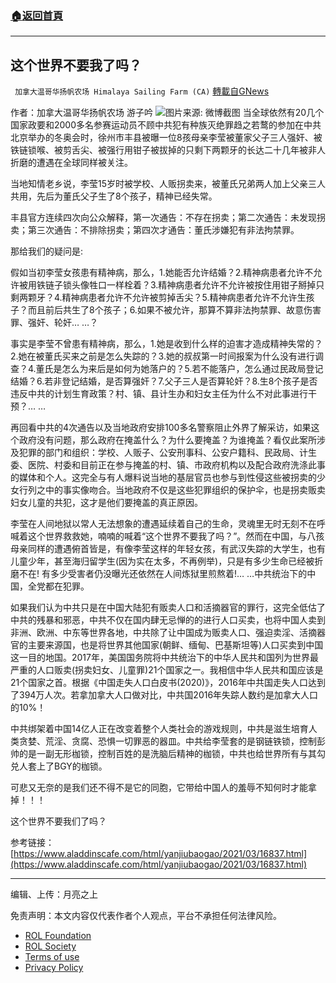 ###  [:house:返回首頁](https://github.com/ourhimalayas/txt)
---


## 这个世界不要我了吗？
` 加拿大温哥华扬帆农场 Himalaya Sailing Farm (CA)` [轉載自GNews](https://gnews.org/zh-hans/2005760/)

作者：加拿大温哥华扬帆农场 游子吟
![](https://assets.gnews.org/wp-content/uploads/2022/02/图片来源-微博截图_cr.jpg)图片来源: 微博截图
当全球依然有20几个国家政要和2000多名参赛运动员不顾中共犯有种族灭绝罪趋之若鹜的参加在中共北京举办的冬奥会时，徐州市丰县被曝一位8孩母亲李莹被董家父子三人强奸、被铁链锁喉、被剪舌尖、被强行用钳子被拔掉的只剩下两颗牙的长达二十几年被非人折磨的遭遇在全球同样被关注。

当地知情老乡说，李莹15岁时被学校、人贩拐卖来，被董氏兄弟两人加上父亲三人共用，先后为董氏父子生了8个孩子，精神已经失常。

丰县官方连续四次向公众解释，第一次通告：不存在拐卖；第二次通告：未发现拐卖；第三次通告：不排除拐卖；第四次才通告：董氏涉嫌犯有非法拘禁罪。

那给我们的疑问是:

假如当初李莹女孩患有精神病，那么，1.她能否允许结婚？2.精神病患者允许不允许被用铁链子锁头像牲口一样栓着？3.精神病患者允许不允许被按住用钳子掰掉只剩两颗牙？4.精神病患者允许不允许被剪掉舌尖？5.精神病患者允许不允许生孩子？而且前后共生了8个孩子；6.如果不被允许，那算不算非法拘禁罪、故意伤害罪、强奸、轮奸… …？

事实是李莹不曾患有精神病，那么，1.她是收到什么样的迫害才造成精神失常的？2.她在被董氏买来之前是怎么失踪的？3.她的叔叔第一时间报案为什么没有进行调查？4.董氏是怎么为来后是如何为她落户的？5.若不能落户，怎么通过民政局登记结婚？6.若非登记结婚，是否算强奸？7.父子三人是否算轮奸？8.生8个孩子是否违反中共的计划生育政策？村、镇、县计生办和妇女主任为什么不对此事进行干预？… …

再回看中共的4次通告以及当地政府安排100多名警察阻止外界了解采访，如果这个政府没有问题，那么政府在掩盖什么？为什么要掩盖？为谁掩盖？看仅此案所涉及犯罪的部门和组织：学校、人贩子、公安刑事科、公安户籍科、民政局、计生委、医院、村委和目前正在参与掩盖的村、镇、市政府机构以及配合政府洗涤此事的媒体和个人。这完全与有人爆料说当地的基层官员也参与到性侵这些被拐卖的少女行列之中的事实像吻合。当地政府不仅是这些犯罪组织的保护伞，也是拐卖贩卖妇女儿童的共犯，这才是他们要掩盖的真正原因。

李莹在人间地狱以常人无法想象的遭遇延续着自己的生命，灵魂里无时无刻不在呼喊着这个世界救救她，喃喃的喊着“这个世界不要我了吗？”。然而在中国，与八孩母亲同样的遭遇俯首皆是，有像李莹这样的年轻女孩，有武汉失踪的大学生，也有儿童少年，甚至海归留学生(因为实在太多，不再例举)，只是有多少生命已经被折磨不在! 有多少受害者仍没曝光还依然在人间炼狱里煎熬着!… …中共统治下的中国，全党都在犯罪。

如果我们认为中共只是在中国大陆犯有贩卖人口和活摘器官的罪行，这完全低估了中共的残暴和邪恶，中共不仅在国内肆无忌惮的的进行人口买卖，也将中国人卖到非洲、欧洲、中东等世界各地，中共除了让中国成为贩卖人口、强迫卖淫、活摘器官的主要来源国，也是将世界其他国家(朝鲜、缅甸、巴基斯坦等)人口买卖到中国这一目的地国。2017年，美国国务院将中共统治下的中华人民共和国列为世界最严重的人口贩卖(拐卖妇女、儿童罪)21个国家之一。我相信中华人民共和国应该是21个国家之首。根据《中国走失人口白皮书(2020)》，2016年中共国走失人口达到了394万人次。若拿加拿大人口做对比，中共国2016年失踪人数约是加拿大人口的10%！

中共绑架着中国14亿人正在改变着整个人类社会的游戏规则，中共是滋生培育人类贪婪、荒淫、贪腐、恐惧一切罪恶的器皿。中共给李莹套的是钢链铁锁，控制彭帅的是一副无形枷锁，控制百姓的是洗脑后精神的枷锁，中共也给世界所有与其勾兑人套上了BGY的枷锁。

可悲又无奈的是我们还不得不是它的同胞，它带给中国人的羞辱不知何时才能拿掉！！！

这个世界不要我们了吗？

参考链接：[https://www.aladdinscafe.com/html/yanjiubaogao/2021/03/16837.html](https://www.aladdinscafe.com/html/yanjiubaogao/2021/03/16837.html)

* * *

编辑、上传：月亮之上

 

免责声明：本文内容仅代表作者个人观点，平台不承担任何法律风险。

- [ROL Foundation](https://rolfoundation.org/)
- [ROL Society](https://rolsociety.org/)
- [Terms of use](https://gnews.org/terms-of-use-3/)
- [Privacy Policy](https://gnews.org/privacy-policy/)
